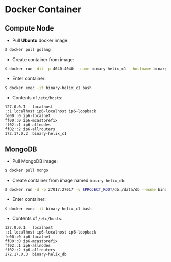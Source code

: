 # Docker Container

## Compute Node

- Pull **Ubuntu** docker image:
```sh
$ docker pull golang
```

- Create container from image:
```sh
$ docker run -dit -p 4040:4040 --name binary-helix_c1 --hostname binary-helix_c1 golang
```

- Enter container:
```sh
$ docker exec -it binary-helix_c1 bash 
```

- Contents of `/etc/hosts`:
```
127.0.0.1	localhost
::1	localhost ip6-localhost ip6-loopback
fe00::0	ip6-localnet
ff00::0	ip6-mcastprefix
ff02::1	ip6-allnodes
ff02::2	ip6-allrouters
172.17.0.2	binary-helix_c1
```

## MongoDB

- Pull MongoDB image:
```sh
$ docker pull mongo
```

- Create container from image named `binary-helix_db`:
```sh
$ docker run -d -p 27017:27017 -v $PROJECT_ROOT/db:/data/db --name binary-helix_db --hostname binary-helix_db mongo:latest
```

- Enter container:
```sh
$ docker exec -it binary-helix_c1 bash 
```

- Contents of `/etc/hosts`:
```
127.0.0.1	localhost
::1	localhost ip6-localhost ip6-loopback
fe00::0	ip6-localnet
ff00::0	ip6-mcastprefix
ff02::1	ip6-allnodes
ff02::2	ip6-allrouters
172.17.0.3	binary-helix_db
```
